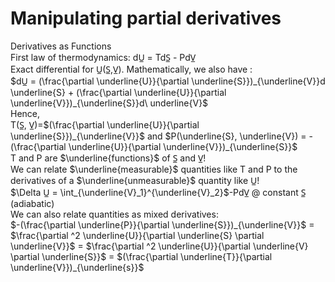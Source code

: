 # Manipulating partial derivatives
Derivatives as Functions <br>
First law of thermodynamics: dU̲ = TdS̲ - PdV̲ <br>
Exact differential for U̲(S̲,V̲). Mathematically, we also have : <br>
$dU̲ = (\frac{\partial \underline{U}}{\partial \underline{S}})_{\underline{V}}d \underline{S} + (\frac{\partial \underline{U}}{\partial \underline{V}})_{\underline{S}}d\ underline{V}$ <br>
Hence, <br>
T(S̲, V̲)=$(\frac{\partial \underline{U}}{\partial \underline{S}})_{\underline{V}}$ and $P(\underline{S}, \underline{V}) = -(\frac{\partial \underline{U}}{\partial \underline{V}})_{\underline{S}}$
<br>
T and P are $\underline{functions}$ of S̲ and V̲! <br>
We can relate $\underline{measurable}$ quantities like T and P to the derivatives of a $\underline{unmeasurable}$ quantity like U̲! <br>
$\Delta U̲ = \int_{\underline{V}_1}^{\underline{V}_2}$-PdV̲ @ constant S̲ (adiabatic) <br>
We can also relate quantities as mixed derivatives: <br>
$-(\frac{\partial \underline{P}}{\partial \underline{S}})_{\underline{V}}$ = $\frac{\partial ^2 \underline{U}}{\partial \underline{S} \partial \underline{V}}$ = $\frac{\partial ^2 \underline{U}}{\partial \underline{V} \partial \underline{S}}$ = $(\frac{\partial \underline{T}}{\partial \underline{V}})_{\underline{s}}$ <br>